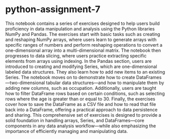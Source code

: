 # python-assignment-7
This notebook contains a series of exercises designed to help users build proficiency in data manipulation and analysis using the Python libraries NumPy and Pandas. The exercises start with basic tasks such as creating and reshaping NumPy arrays, where users learn to generate arrays with specific ranges of numbers and perform reshaping operations to convert a one-dimensional array into a multi-dimensional matrix. The notebook then progresses to data slicing, where users practice extracting specific elements from arrays using indexing. In the Pandas section, users are introduced to creating and modifying Series, which are one-dimensional labeled data structures. They also learn how to add new items to an existing Series. The notebook moves on to demonstrate how to create DataFrames—two-dimensional tabular data structures—and how to manipulate them by adding new columns, such as occupation. Additionally, users are taught how to filter DataFrame rows based on certain conditions, such as selecting rows where the age is greater than or equal to 30. Finally, the exercises cover how to save the DataFrame as a CSV file and how to read that file back into a DataFrame, offering a practical approach to data persistence and sharing. This comprehensive set of exercises is designed to provide a solid foundation in handling arrays, Series, and DataFrames—core components in any data analysis workflow—while also emphasizing the importance of efficiently managing and manipulating data.
